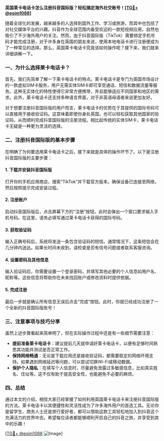 **英国莱卡电话卡怎么注册抖音国际版？轻松搞定海外社交账号！[[TG💪+ @esim1088](https://t.me/s/esim1088)]**

随着全球化的发展，越来越多的人选择到国外工作、学习或旅游，而其中也包括了对社交媒体平台的兴趣。抖音作为全球范围内备受欢迎的一款短视频应用，自然也吸引了不少海外用户的关注。然而，由于抖音国际版（TikTok）需要绑定手机号码才能完成注册，对于许多身在英国的朋友来说，使用本地电话卡进行注册便成为了一种常见的选择。那么，英国莱卡电话卡究竟该如何操作呢？接下来，我们就来详细讲解一下。

### 一、为什么选择莱卡电话卡？

首先，我们先简单了解一下莱卡电话卡的特点。莱卡电话卡是专门为英国市场设计的一款虚拟SIM卡服务，用户无需实体SIM卡即可享受通话、短信和数据流量等服务。这种无实体化的特性使得它非常方便携带，并且能够适应不同国家和地区的需求。此外，莱卡电话卡还支持多种语言界面，对于非英语母语者来说更加友好。

对于想要注册抖音国际版的用户而言，莱卡电话卡的优势在于其提供的国际号码可以直接用于接收验证码。这意味着即使你身处英国，也可以轻松获取其他国家的验证码，从而顺利完成抖音国际版的注册流程。相比起传统的实体SIM卡，莱卡电话卡无疑是一种更为灵活的选择。

### 二、注册抖音国际版的基本步骤

在明确了为何要选用莱卡电话卡之后，接下来就是具体的操作环节了。以下是注册抖音国际版的主要步骤：

#### 1. 下载并安装抖音国际版
打开你的手机应用商店，搜索“TikTok”并下载官方版本。确保设备已连接至网络，然后按照提示完成安装过程。

#### 2. 注册账户
启动抖音国际版后，点击屏幕下方的“注册”按钮。此时会弹出一个窗口要求输入手机号码。在这里，请务必填写通过莱卡电话卡获得的国际号码。

#### 3. 获取验证码
输入正确号码后，系统将发送一条包含验证码的短信。通常情况下，这条短信会在几分钟内送达。如果长时间未收到，请检查是否有信号问题或者联系客服咨询。

#### 4. 设置密码及其他信息
输入验证码后，你需要设置一个登录密码，并填写其他必要的个人信息如用户名、昵称等。这些信息将帮助你在未来找回账户或修改资料时提供依据。

#### 5. 完成注册
最后一步就是确认所有信息无误后点击“完成”按钮。此时，你就已经成功注册了一个全新的抖音国际版账号！

### 三、注意事项与技巧分享

虽然上述步骤看起来简单明了，但在实际操作过程中还是有一些细节需要注意：

- **提前准备莱卡电话卡**：建议提前几天就申请好莱卡电话卡，以便有足够时间熟悉其功能并测试是否正常工作。
- **保持网络畅通**：无论是下载应用还是接收验证码，都需要稳定的网络环境支持。如果遇到网络延迟等问题，可以尝试切换Wi-Fi或移动数据。
- **保护个人隐私**：在填写个人信息时，尽量避免泄露过多敏感信息，比如真实姓名、住址等。这不仅有助于提高安全性，也能避免不必要的麻烦。

### 四、总结

通过本文的介绍，相信大家已经掌握了如何利用英国莱卡电话卡来注册抖音国际版的方法。莱卡电话卡以其便捷性和灵活性成为了许多海外用户的首选工具。无论你是留学生、商务人士还是旅行爱好者，都可以借助这款工具轻松地加入到抖音这个充满活力的世界中去。希望每位读者都能够顺利开启自己的抖音之旅，并享受到其中的乐趣！

[[TG💪+ @esim1088](https://t.me/s/esim1088) ![Image](https://i.postimg.cc/4NQfJmqS/Snipaste-2025-05-13-00-14-12.png)]